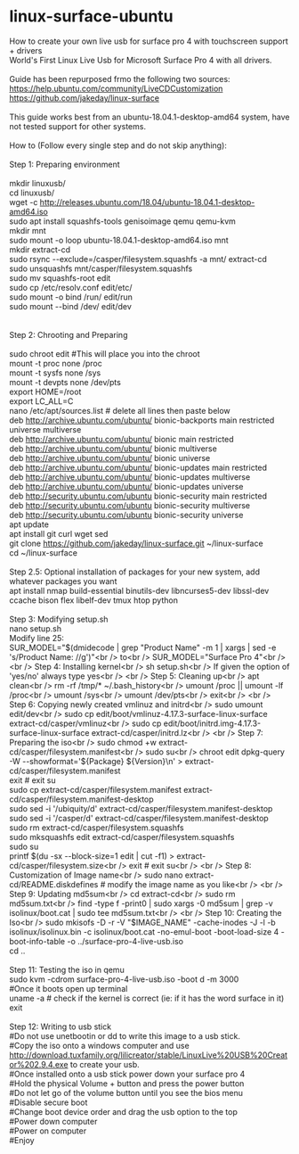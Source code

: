 # linux-surface-ubuntu<br />
How to create your own live usb for surface pro 4 with touchscreen support + drivers<br />
World's First Linux Live Usb for Microsoft Surface Pro 4 with all drivers.<br />
 <br />
Guide has been repurposed frmo the following two sources:<br />
https://help.ubuntu.com/community/LiveCDCustomization<br />
https://github.com/jakeday/linux-surface<br />
 <br />
This guide works best from an ubuntu-18.04.1-desktop-amd64 system, have not tested support for other systems.<br />
 <br />
How to (Follow every single step and do not skip anything):<br />
 <br />
Step 1: Preparing environment<br />
 <br />
mkdir linuxusb/<br />
cd linuxusb/<br />
wget -c http://releases.ubuntu.com/18.04/ubuntu-18.04.1-desktop-amd64.iso<br />
sudo apt install squashfs-tools genisoimage qemu qemu-kvm<br />
mkdir mnt<br />
sudo mount -o loop ubuntu-18.04.1-desktop-amd64.iso mnt<br />
mkdir extract-cd<br />
sudo rsync --exclude=/casper/filesystem.squashfs -a mnt/ extract-cd<br />
sudo unsquashfs mnt/casper/filesystem.squashfs<br />
sudo mv squashfs-root edit<br />
sudo cp /etc/resolv.conf edit/etc/<br />
sudo mount -o bind /run/ edit/run<br />
sudo mount --bind /dev/ edit/dev<br />
 <br />
 <br />
Step 2: Chrooting and Preparing<br />
 <br />
sudo chroot edit #This will place you into the chroot<br />
mount -t proc none /proc<br />
mount -t sysfs none /sys<br />
mount -t devpts none /dev/pts<br />
export HOME=/root<br />
export LC_ALL=C<br />
nano /etc/apt/sources.list # delete all lines then paste below<br />
    deb http://archive.ubuntu.com/ubuntu/ bionic-backports main restricted universe multiverse<br />
    deb http://archive.ubuntu.com/ubuntu/ bionic main restricted<br />
    deb http://archive.ubuntu.com/ubuntu/ bionic multiverse<br />
    deb http://archive.ubuntu.com/ubuntu/ bionic universe<br />
    deb http://archive.ubuntu.com/ubuntu/ bionic-updates main restricted<br />
    deb http://archive.ubuntu.com/ubuntu/ bionic-updates multiverse<br />
    deb http://archive.ubuntu.com/ubuntu/ bionic-updates universe<br />
    deb http://security.ubuntu.com/ubuntu bionic-security main restricted<br />
    deb http://security.ubuntu.com/ubuntu bionic-security multiverse<br />
    deb http://security.ubuntu.com/ubuntu bionic-security universe<br />
apt update<br />
apt install git curl wget sed<br />
git clone https://github.com/jakeday/linux-surface.git ~/linux-surface<br />
cd ~/linux-surface<br />
 <br />
Step 2.5: Optional installation of packages for your new system, add whatever packages you want<br />
apt install nmap build-essential binutils-dev libncurses5-dev libssl-dev ccache bison flex libelf-dev tmux htop python<br />
 <br />
Step 3: Modifying setup.sh<br />
nano setup.sh<br />
    Modify line 25:<br />
    SUR_MODEL="$(dmidecode | grep "Product Name" -m 1 | xargs | sed -e 's/Product Name: //g')"<br />
     to<br />
    SUR_MODEL="Surface Pro 4"<br />
 <br />
Step 4: Installing kernel<br />
sh setup.sh<br />
    If given the option of 'yes/no' always type yes<br />
 <br />
Step 5: Cleaning up<br />
apt clean<br />
rm -rf /tmp/* ~/.bash_history<br />
umount /proc || umount -lf /proc<br />
umount /sys<br />
umount /dev/pts<br />
exit<br />
 <br />
Step 6: Copying newly created vmlinuz and initrd<br />
sudo umount edit/dev<br />
sudo cp edit/boot/vmlinuz-4.17.3-surface-linux-surface extract-cd/casper/vmlinuz<br />
sudo cp edit/boot/initrd.img-4.17.3-surface-linux-surface extract-cd/casper/initrd.lz<br />
 <br />
Step 7: Preparing the iso<br />
sudo chmod +w extract-cd/casper/filesystem.manifest<br />
sudo su<br />
chroot edit dpkg-query -W --showformat='${Package} ${Version}\n' > extract-cd/casper/filesystem.manifest<br />
exit # exit su<br />
sudo cp extract-cd/casper/filesystem.manifest extract-cd/casper/filesystem.manifest-desktop<br />
sudo sed -i '/ubiquity/d' extract-cd/casper/filesystem.manifest-desktop<br />
sudo sed -i '/casper/d' extract-cd/casper/filesystem.manifest-desktop<br />
sudo rm extract-cd/casper/filesystem.squashfs<br />
sudo mksquashfs edit extract-cd/casper/filesystem.squashfs<br />
sudo su<br />
printf $(du -sx --block-size=1 edit | cut -f1) > extract-cd/casper/filesystem.size<br />
exit # exit su<br />
 <br />
Step 8: Customization of Image name<br />
sudo nano extract-cd/README.diskdefines # modify the image name as you like<br />
 <br />
Step 9: Updating md5sum<br />
cd extract-cd<br />
sudo rm md5sum.txt<br />
find -type f -print0 | sudo xargs -0 md5sum | grep -v isolinux/boot.cat | sudo tee md5sum.txt<br />
 <br />
Step 10: Creating the Iso<br />
sudo mkisofs -D -r -V "$IMAGE_NAME" -cache-inodes -J -l -b isolinux/isolinux.bin -c isolinux/boot.cat -no-emul-boot -boot-load-size 4 -boot-info-table -o ../surface-pro-4-live-usb.iso<br />
cd ..<br />
 <br />
Step 11: Testing the iso in qemu<br />
sudo kvm -cdrom surface-pro-4-live-usb.iso -boot d -m 3000<br />
    #Once it boots open up terminal<br />
    uname -a # check if the kernel is correct (ie: if it has the word surface in it)<br />
    exit<br />
 <br />
Step 12: Writing to usb stick<br />
#Do not use unetbootin or dd to write this image to a usb stick.<br />
#Copy the iso onto a windows computer and use http://download.tuxfamily.org/lilicreator/stable/LinuxLive%20USB%20Creator%202.9.4.exe to create your usb.<br />
#Once installed onto a usb stick power down your surface pro 4<br />
#Hold the physical Volume + button and press the power button<br />
#Do not let go of the volume button until you see the bios menu<br />
#Disable secure boot<br />
#Change boot device order and drag the usb option to the top<br />
#Power down computer<br />
#Power on computer<br />
#Enjoy<br />
